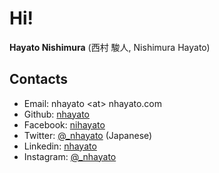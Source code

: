 # Hi!
**Hayato Nishimura** (西村 駿人, Nishimura Hayato)

## Contacts

* Email: nhayato \<at\> nhayato.com
* Github: [nhayato](https://github.com/nhayato)
* Facebook: [nihayato](https://www.facebook.com/nihayato)
* Twitter: [@_nhayato](https://twitter.com/_nhayato) (Japanese)
* Linkedin: [nhayato](https://www.linkedin.com/in/nhayato)
* Instagram: [@_nhayato](https://www.instagram.com/_nhayato/)
